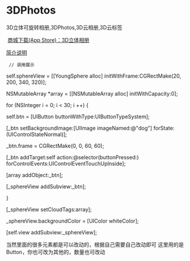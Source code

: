 # 3DPhotos
3D立体可旋转相册,3DPhotos,3D云相册,3D云标签

 [商城下载(App Store)：3D立体相册 ](https://itunes.apple.com/cn/app/3d%E7%AB%8B%E4%BD%93%E7%9B%B8%E5%86%8C-3d%E7%AB%8B%E4%BD%93%E9%85%B7%E7%82%AB%E8%87%AA%E8%BD%AC%E7%9B%B8%E5%86%8C/id1236619999?mt=8)


[简介说明 ](http://www.jianshu.com/p/282cfa8ff3d3)


     // 调用展示
self.sphereView = [[YoungSphere alloc] initWithFrame:CGRectMake(20, 200, 340, 320)];

NSMutableArray *array = [[NSMutableArray alloc] initWithCapacity:0];

for (NSInteger i = 0; i < 30; i ++) {

self.btn = [UIButton buttonWithType:UIButtonTypeSystem];

[_btn setBackgroundImage:[UIImage imageNamed:@"dog"] forState:(UIControlStateNormal)];

_btn.frame = CGRectMake(0, 0, 60, 60);

[_btn addTarget:self action:@selector(buttonPressed:) forControlEvents:UIControlEventTouchUpInside];

[array addObject:_btn];

[_sphereView addSubview:_btn];

}

[_sphereView setCloudTags:array];

_sphereView.backgroundColor = [UIColor whiteColor];

[self.view addSubview:_sphereView];

当然里面的很多元素都是可以改动的，根据自己需要自己改动即可
这里用的是Button，你也可改为其他的，数量也可改动




